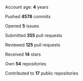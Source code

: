 Account age: **4** years

Pushed **4578** commits

Opened **5** issues

Submitted **355** pull requests

Reviewed **125** pull requests

Received **14** stars

Own **54** repositories

Contributed to **17** public repositories

